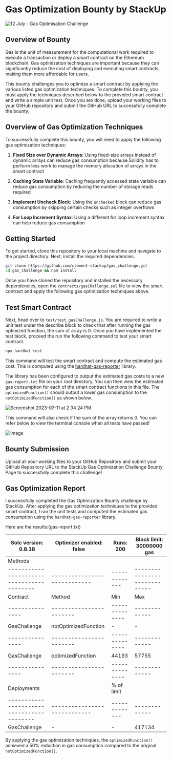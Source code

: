 # Gas Optimization Bounty by StackUp

![12 July - Gas Optimisation Challenge](https://github.com/clement-stackup/gas_challenge/assets/120361535/21c826fb-8776-4837-a8fe-b7040426eafa)

## Overview of Bounty

Gas is the unit of measurement for the computational work required to execute a transaction or deploy a smart contract on the Ethereum blockchain. Gas optimization techniques are important because they can significantly reduce the cost of deploying and executing smart contracts, making them more affordable for users.

This bounty challenges you to optimize a smart contract by applying the various listed gas optimization techniques. To complete this bounty, you must apply the techniques described below to the provided smart contract and write a simple unit test. Once you are done, upload your working files to your GitHub repository and submit the GitHub URL to successfully complete the bounty.

## Overview of Gas Optimization Techniques

To successfully complete this bounty, you will need to apply the following gas optimization techniques:

1. **Fixed Size over Dynamic Arrays**: Using fixed-size arrays instead of dynamic arrays can reduce gas consumption because Solidity has to perform less work to manage the memory allocation of arrays in the smart contract

2. **Caching State Variable**: Caching frequently accessed state variable can reduce gas consumption by reducing the number of storage reads required

3. **Implement Uncheck Block**: Using the `unchecked` block can reduce gas consumption by skipping certain checks such as integer overflows

4. **For Loop Increment Syntax**: Using a different for loop increment syntax can help reduce gas consumption

## Getting Started

To get started, clone this repository to your local machine and navigate to the project directory. Next, install the required dependencies.

```bash
git clone https://github.com/clement-stackup/gas_challenge.git
cd gas_challenge && npm install
```

Once you have cloned the repository and installed the necessary dependencies, open the `contracts/gasChallenge.sol` file to view the smart contract and apply the following gas optimization techniques above.

## Test Smart Contract

Next, head over to `test/test_gasChallenge.js`. You are required to write a unit test under the describe block to check that after running the gas optimized function, the sum of array is 0. Once you have implemented the test block, proceed the run the following command to test your smart contract.

```bash
npx hardhat test
```

This command will test the smart contract and compute the estimated gas cost. This is computed using the [hardhat-gas-reporter](https://www.npmjs.com/package/hardhat-gas-reporter) library.

The library has been configured to output the estimated gas costs to a new `gas-report.txt` file on your root directory. You can then view the estimated gas consumption for each of the smart contract functions in this file. The `optimizedFunction()` should output a lower gas consumption to the `notOptimizedFunction()` as shown below.

![Screenshot 2023-07-11 at 2 34 24 PM](https://github.com/clement-stackup/gas_challenge/assets/120361535/99e33517-5974-40a1-aa87-279051e58e42)

This command will also check if the sum of the array returns 0. You can refer below to view the terminal console when all tests have passed!

![image](https://github.com/clement-stackup/gas_challenge/assets/120361535/760df9a2-c9f5-4c0f-af50-7a88093bdbda)

## Bounty Submission

Upload all your working files to your GitHub Repository and submit your GitHub Repository URL to the StackUp Gas Optimization Challenge Bounty Page to successfully complete this challenge!

## Gas Optimization Report

I successfully completed the Gas Optimization Bounty challenge by StackUp. After applying the gas optimization techniques to the provided smart contract, I ran the unit tests and computed the estimated gas consumption using the `hardhat-gas-reporter` library.

Here are the results:(gas-report.txt)

|          Solc version: 0.8.18           |  Optimizer enabled: false  |  Runs: 200  |  Block limit: 30000000 gas  |
|-----------------------------------------|----------------------------|-------------|-----------------------------|
|  Methods                                |                            |             |                             |
|-----------------------------------------|----------------------------|-------------|-----------------------------|
|  Contract      |  Method                |  Min         |  Max        |  Avg        |  # calls      |  usd (avg)  |
|---------------|-----------------------|--------------|-------------|-------------|---------------|-------------|
|  GasChallenge  |  notOptimizedFunction |           -  |          -  |      58727  |            1  |          -  |
|---------------|-----------------------|--------------|-------------|-------------|---------------|-------------|
|  GasChallenge  |  optimizedFunction    |       44193  |      57755  |      50974  |            2  |          -  |
|---------------|-----------------------|--------------|-------------|-------------|---------------|-------------|
|  Deployments                            |                            |  % of limit   |             |
|-----------------------------------------|----------------------------|-------------|-------------|
|  GasChallenge                           |           -  |          -  |     417134  |        1.4 %  |          -  |

By applying the gas optimization techniques, the `optimizedFunction()` achieved a 50% reduction in gas consumption compared to the original `notOptimizedFunction()`.
